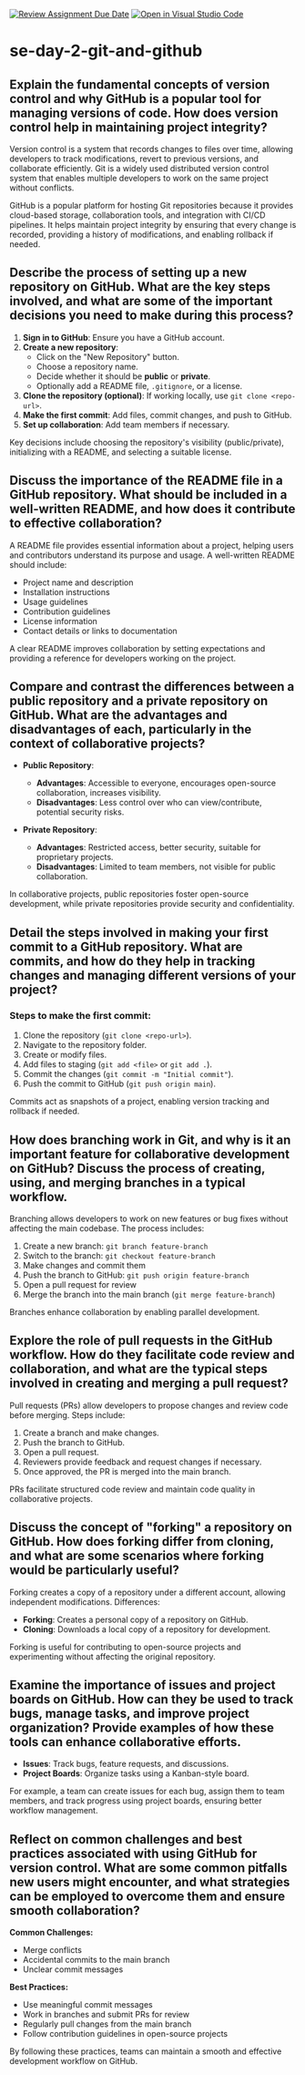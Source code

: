 [![Review Assignment Due Date](https://classroom.github.com/assets/deadline-readme-button-22041afd0340ce965d47ae6ef1cefeee28c7c493a6346c4f15d667ab976d596c.svg)](https://classroom.github.com/a/8wgCKhpZ)
[![Open in Visual Studio Code](https://classroom.github.com/assets/open-in-vscode-2e0aaae1b6195c2367325f4f02e2d04e9abb55f0b24a779b69b11b9e10269abc.svg)](https://classroom.github.com/online_ide?assignment_repo_id=18433412&assignment_repo_type=AssignmentRepo)
# se-day-2-git-and-github

## Explain the fundamental concepts of version control and why GitHub is a popular tool for managing versions of code. How does version control help in maintaining project integrity?

Version control is a system that records changes to files over time, allowing developers to track modifications, revert to previous versions, and collaborate efficiently. Git is a widely used distributed version control system that enables multiple developers to work on the same project without conflicts.

GitHub is a popular platform for hosting Git repositories because it provides cloud-based storage, collaboration tools, and integration with CI/CD pipelines. It helps maintain project integrity by ensuring that every change is recorded, providing a history of modifications, and enabling rollback if needed.

## Describe the process of setting up a new repository on GitHub. What are the key steps involved, and what are some of the important decisions you need to make during this process?

1. **Sign in to GitHub**: Ensure you have a GitHub account.
2. **Create a new repository**:
   - Click on the "New Repository" button.
   - Choose a repository name.
   - Decide whether it should be **public** or **private**.
   - Optionally add a README file, `.gitignore`, or a license.
3. **Clone the repository (optional)**: If working locally, use `git clone <repo-url>`.
4. **Make the first commit**: Add files, commit changes, and push to GitHub.
5. **Set up collaboration**: Add team members if necessary.

Key decisions include choosing the repository's visibility (public/private), initializing with a README, and selecting a suitable license.

## Discuss the importance of the README file in a GitHub repository. What should be included in a well-written README, and how does it contribute to effective collaboration?

A README file provides essential information about a project, helping users and contributors understand its purpose and usage. A well-written README should include:

- Project name and description
- Installation instructions
- Usage guidelines
- Contribution guidelines
- License information
- Contact details or links to documentation

A clear README improves collaboration by setting expectations and providing a reference for developers working on the project.

## Compare and contrast the differences between a public repository and a private repository on GitHub. What are the advantages and disadvantages of each, particularly in the context of collaborative projects?

- **Public Repository**:
  - **Advantages**: Accessible to everyone, encourages open-source collaboration, increases visibility.
  - **Disadvantages**: Less control over who can view/contribute, potential security risks.

- **Private Repository**:
  - **Advantages**: Restricted access, better security, suitable for proprietary projects.
  - **Disadvantages**: Limited to team members, not visible for public collaboration.

In collaborative projects, public repositories foster open-source development, while private repositories provide security and confidentiality.

## Detail the steps involved in making your first commit to a GitHub repository. What are commits, and how do they help in tracking changes and managing different versions of your project?

### Steps to make the first commit:
1. Clone the repository (`git clone <repo-url>`).
2. Navigate to the repository folder.
3. Create or modify files.
4. Add files to staging (`git add <file>` or `git add .`).
5. Commit the changes (`git commit -m "Initial commit"`).
6. Push the commit to GitHub (`git push origin main`).

Commits act as snapshots of a project, enabling version tracking and rollback if needed.

## How does branching work in Git, and why is it an important feature for collaborative development on GitHub? Discuss the process of creating, using, and merging branches in a typical workflow.

Branching allows developers to work on new features or bug fixes without affecting the main codebase. The process includes:

1. Create a new branch: `git branch feature-branch`
2. Switch to the branch: `git checkout feature-branch`
3. Make changes and commit them
4. Push the branch to GitHub: `git push origin feature-branch`
5. Open a pull request for review
6. Merge the branch into the main branch (`git merge feature-branch`)

Branches enhance collaboration by enabling parallel development.

## Explore the role of pull requests in the GitHub workflow. How do they facilitate code review and collaboration, and what are the typical steps involved in creating and merging a pull request?

Pull requests (PRs) allow developers to propose changes and review code before merging. Steps include:

1. Create a branch and make changes.
2. Push the branch to GitHub.
3. Open a pull request.
4. Reviewers provide feedback and request changes if necessary.
5. Once approved, the PR is merged into the main branch.

PRs facilitate structured code review and maintain code quality in collaborative projects.

## Discuss the concept of "forking" a repository on GitHub. How does forking differ from cloning, and what are some scenarios where forking would be particularly useful?

Forking creates a copy of a repository under a different account, allowing independent modifications. Differences:

- **Forking**: Creates a personal copy of a repository on GitHub.
- **Cloning**: Downloads a local copy of a repository for development.

Forking is useful for contributing to open-source projects and experimenting without affecting the original repository.

## Examine the importance of issues and project boards on GitHub. How can they be used to track bugs, manage tasks, and improve project organization? Provide examples of how these tools can enhance collaborative efforts.

- **Issues**: Track bugs, feature requests, and discussions.
- **Project Boards**: Organize tasks using a Kanban-style board.

For example, a team can create issues for each bug, assign them to team members, and track progress using project boards, ensuring better workflow management.

## Reflect on common challenges and best practices associated with using GitHub for version control. What are some common pitfalls new users might encounter, and what strategies can be employed to overcome them and ensure smooth collaboration?

**Common Challenges:**
- Merge conflicts
- Accidental commits to the main branch
- Unclear commit messages

**Best Practices:**
- Use meaningful commit messages
- Work in branches and submit PRs for review
- Regularly pull changes from the main branch
- Follow contribution guidelines in open-source projects

By following these practices, teams can maintain a smooth and effective development workflow on GitHub.






